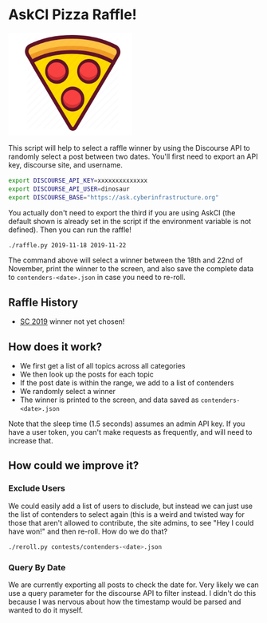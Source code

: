 # AskCI Pizza Raffle!

![pizza.png](pizza.png)

This script will help to select a raffle winner by using the Discourse API
to randomly select a post between two dates. You'll first need to export
an API key, discourse site, and username.

```bash
export DISCOURSE_API_KEY=xxxxxxxxxxxxxx
export DISCOURSE_API_USER=dinosaur
export DISCOURSE_BASE="https://ask.cyberinfrastructure.org"
```

You actually don't need to export the third if you are using AskCI (the default shown
is already set in the script if the environment variable is not defined).
Then you can run the raffle!

```bash
./raffle.py 2019-11-18 2019-11-22
```

The command above will select a winner between the 18th and 22nd of November,
print the winner to the screen, and also save the complete data to `contenders-<date>.json`
in case you need to re-roll.

## Raffle History

 - [SC 2019](https://ask.cyberinfrastructure.org/t/calling-all-people-who-like-pizza-and-supercomputing/1134) winner not yet chosen!


## How does it work?

 - We first get a list of all topics across all categories
 - We then look up the posts for each topic
 - If the post date is within the range, we add to a list of contenders
 - We randomly select a winner
 - The winner is printed to the screen, and data saved as `contenders-<date>.json`


Note that the sleep time (1.5 seconds) assumes an admin API key. If you have a user
token, you can't make requests as frequently, and will need to increase that.

## How could we improve it?

### Exclude Users

We could easily add a list of users to disclude, but instead we can just use
the list of contenders to select again (this is a weird and twisted way for those
that aren't allowed to contribute, the site admins, to see "Hey I could have won!" and 
then re-roll. How do we do that?

```bash
./reroll.py contests/contenders-<date>.json
```

### Query By Date

We are currently exporting all posts to check the date for. Very likely we can
use a query parameter for the discourse API to filter instead. I didn't do this
because I was nervous about how the timestamp would be parsed and wanted to do it myself.

